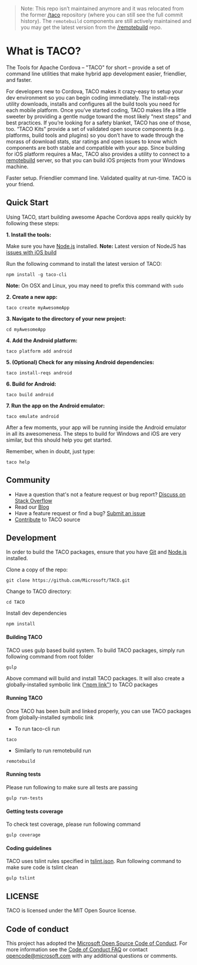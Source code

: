 > Note: This repo isn’t maintained anymore and it was relocated from the former [/taco](https://github.com/Microsoft/taco)
repository (where you can still see the full commit history). The `remotebuild` components are still actively maintained
and you may get the latest version from the [/remotebuild](https://github.com/Microsoft/remotebuild) repo.

# What is TACO?

The Tools for Apache Cordova – "TACO" for short – provide a set of command line utilities that make hybrid app development easier, friendlier, and faster. 

For developers new to Cordova, TACO makes it crazy-easy to setup your dev environment so you can begin coding immediately. The install-reqs utility downloads, installs and configures all the build tools you need for each mobile platform. Once you’ve started coding, TACO makes life a little sweeter by providing a gentle nudge toward the most likely “next steps” and best practices. If you’re looking for a safety blanket, TACO has one of those, too. “TACO Kits” provide a set of validated open source components (e.g. platforms, build tools and plugins) so you don’t have to wade through the morass of download stats, star ratings and open issues to know which components are both stable and compatible with your app. Since building for iOS platform requires a Mac, TACO also provides a utility to connect to a [remotebuild](http://taco.tools/docs/remote-build.html) server, so that you can build iOS projects from your Windows machine.  

Faster setup. Friendlier command line. Validated quality at run-time. TACO is your friend.

## Quick Start

Using TACO, start building awesome Apache Cordova apps really quickly by following these steps:

**1. Install the tools:**

Make sure you have [Node.js](https://nodejs.org/en/download/) installed. **Note:** Latest version of NodeJS has [issues with iOS build](https://github.com/Microsoft/cordova-docs/blob/master/known-issues/known-issues-ios.md#building-for-ios-hangs-when-nodejs-v40-is-installed)  

Run the following command to install the latest version of TACO:

```
npm install -g taco-cli
```

**Note:** On OSX and Linux, you may need to prefix this command with `sudo` 

**2. Create a new app:**

```
taco create myAwesomeApp
```

**3. Navigate to the directory of your new project:**

```
cd myAwesomeApp
```

**4. Add the Android platform:**

```
taco platform add android
```

**5. (Optional) Check for any missing Android dependencies:**

```
taco install-reqs android
```

**6. Build for Android:**

```
taco build android
```

**7. Run the app on the Android emulator:**

```
taco emulate android
```

After a few moments, your app will be running inside the Android emulator in all its awesomeness. The steps to build for Windows and iOS are very similar, but this should help you get started.

Remember, when in doubt, just type:

```
taco help
```

## Community

* Have a question that's not a feature request or bug report? [Discuss on Stack Overflow](https://stackoverflow.com/questions/tagged/taco)
* Read our [Blog](http://taco.tools/blog/index.html)
* Have a feature request or find a bug? [Submit an issue](https://github.com/microsoft/taco/issues)
* [Contribute](https://github.com/Microsoft/TACO/blob/master/CONTRIBUTING.md) to TACO source
 

## Development

In order to build the TACO packages, ensure that you have [Git](http://git-scm.com/downloads) and [Node.js](http://nodejs.org/) installed.

Clone a copy of the repo:
```
git clone https://github.com/Microsoft/TACO.git
```

Change to TACO directory:
```
cd TACO
```
Install dev dependencies
```
npm install
```

#### Building TACO
TACO uses gulp based build system. To build TACO packages, simply run following command from root folder 
```
gulp
```
Above command will build and install TACO packages.
It will also create a globally-installed symbolic link (["npm link"](https://docs.npmjs.com/cli/link)) to TACO packages

#### Running TACO
Once TACO has been built and linked properly, you can use TACO packages from globally-installed symbolic link
* To run taco-cli run 
```
taco
```
* Similarly to run remotebuild run
```
remotebuild
```
#### Running tests

Please run following to make sure all tests are passing
```
gulp run-tests
```

#### Getting tests coverage

To check test coverage, please run following command
```
gulp coverage
```

#### Coding guidelines
TACO uses tslint rules specified in [tslint.json](https://github.com/Microsoft/TACO/blob/master/tools/tslint.json). Run following command to make sure code is tslint clean
```
gulp tslint
```

## LICENSE

TACO is licensed under the MIT Open Source license.

## Code of conduct
This project has adopted the [Microsoft Open Source Code of Conduct](https://opensource.microsoft.com/codeofconduct/). For more information see the [Code of Conduct FAQ](https://opensource.microsoft.com/codeofconduct/faq/) or contact [opencode@microsoft.com](mailto:opencode@microsoft.com) with any additional questions or comments.

